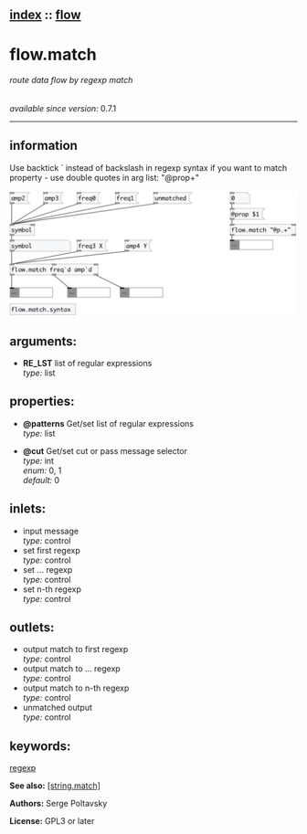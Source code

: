 [index](index.html) :: [flow](category_flow.html)
---

# flow.match

###### route data flow by regexp match

*available since version:* 0.7.1

---


## information
Use backtick ` instead of backslash in regexp syntax if you want to match property - use double quotes in arg list: &#34;@prop+&#34;


[![example](../examples/img/flow.match.jpg)](../examples/pd/flow.match.pd)



## arguments:

* **RE_LST**
list of regular expressions<br>
_type:_ list<br>





## properties:

* **@patterns** 
Get/set list of regular expressions<br>
_type:_ list<br>

* **@cut** 
Get/set cut or pass message selector<br>
_type:_ int<br>
_enum:_ 0, 1<br>
_default:_ 0<br>



## inlets:

* input message<br>
_type:_ control
* set first regexp<br>
_type:_ control
* set ... regexp<br>
_type:_ control
* set n-th regexp<br>
_type:_ control



## outlets:

* output match to first regexp<br>
_type:_ control
* output match to ... regexp<br>
_type:_ control
* output match to n-th regexp<br>
_type:_ control
* unmatched output<br>
_type:_ control



## keywords:

[regexp](keywords/regexp.html)



**See also:**
[\[string.match\]](string.match.html)




**Authors:** Serge Poltavsky




**License:** GPL3 or later





